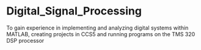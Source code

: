 # Digital_Signal_Processing

To gain experience in implementing and analyzing digital systems within MATLAB, creating projects in CCS5 and running programs on the TMS 320 DSP processor
